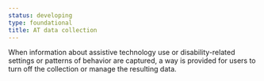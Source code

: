 ```yaml
---
status: developing
type: foundational
title: AT data collection
---
```


When information about assistive technology use or disability-related settings or patterns of behavior are captured, a way is provided for users to turn off the collection or manage the resulting data.

